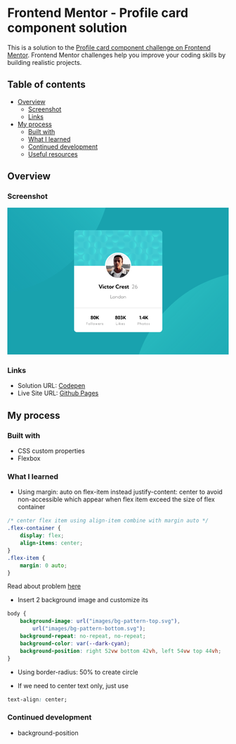 # Frontend Mentor - Profile card component solution

This is a solution to the [Profile card component challenge on Frontend Mentor](https://www.frontendmentor.io/challenges/profile-card-component-cfArpWshJ). Frontend Mentor challenges help you improve your coding skills by building realistic projects.

## Table of contents

-   [Overview](#overview)
    -   [Screenshot](#screenshot)
    -   [Links](#links)
-   [My process](#my-process)
    -   [Built with](#built-with)
    -   [What I learned](#what-i-learned)
    -   [Continued development](#continued-development)
    -   [Useful resources](#useful-resources)

## Overview

### Screenshot

![](./screenshot.png)

### Links

-   Solution URL: [Codepen](https://codepen.io/iamsofiullah/pen/wvdLJYN?editors=1100)
-   Live Site URL: [Github Pages](https://tlbtrung-222.github.io/profile-card-component/)

## My process

### Built with

-   CSS custom properties
-   Flexbox

### What I learned

-   Using margin: auto on flex-item instead justify-content: center to avoid non-accessible which appear when flex item exceed the size of flex container

```css
/* center flex item using align-item combine with margin auto */
.flex-container {
    display: flex;
    align-items: center;
}
.flex-item {
    margin: 0 auto;
}
```

Read about problem [here](https://stackoverflow.com/questions/44244549/whats-the-difference-between-marginauto-and-justify-content-align-items-cent)

-   Insert 2 background image and customize its

```css
body {
    background-image: url("images/bg-pattern-top.svg"),
        url("images/bg-pattern-bottom.svg");
    background-repeat: no-repeat, no-repeat;
    background-color: var(--dark-cyan);
    background-position: right 52vw bottom 42vh, left 54vw top 44vh;
}
```

-   Using border-radius: 50% to create circle

-   If we need to center text only, just use

```css
text-align: center;
```

### Continued development

-   background-position
